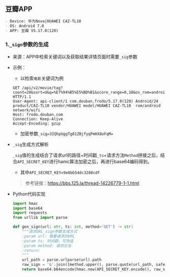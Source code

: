 ## 豆瓣APP

```markdown
- Device: 华为Nova|HUAWEI CAZ-TL10
- OS: Android 7.0
- APP: 豆瓣 V5.17.0(120)
```

### 1.`_sign`参数的生成

- 来源：APP中检索关键词以及获取结果详情页面时需要`_sig`参数

- 示例：

  - 以检索`电影`关键词为例

  ```http
  GET /api/v2/movie/tag?count=20&sort=U&q=%E7%94%B5%E5%BD%B1&score_range=0,10&os_rom=android&apikey=0dad551ec0f84ed02907ff5c42e8ec70&channel=360_Market&udid=30a998d6dfd04a47e581870cd56607f2b32df230&_sig=3IQhpUggTg81ZBjfyqPmHX8oFqM%3D&_ts=1564501505 HTTP/1.1
  User-Agent: api-client/1 com.douban.frodo/5.17.0(120) Android/24 product/CAZ-TL10 vendor/HUAWEI model/HUAWEI CAZ-TL10  rom/android  network/wifi
  Host: frodo.douban.com
  Connection: Keep-Alive
  Accept-Encoding: gzip
  ```

  - 加密参数`_sig=3IQhpUggTg81ZBjfyqPmHX8oFqM=`

- `_sig`生成方式解析

  `_sig`值的生成结合了请求url的路径+时间戳`_ts`+请求方法`Method`拼接之后，结合`API_SECRET_KEY`进行hamc算法加密之后，再进行base64编码得到。

  - 其中`API_SECRET_KEY=9e8bb54dc3288cdf`

  > 参考链接：https://bbs.125.la/thread-14226779-1-1.html

- Python代码实现

  ```python
  import hmac
  import base64
  import requests
  from urllib import parse
  
  def gen_sign(url: str, ts: int, method='GET') -> str:
      """请求URL_sign参数生成方式
      :param url: 需要请求的URL
      :param ts: 时间戳，可伪造
      :param method: 请求方法
      :return:
      """
      url_path = parse.urlparse(url).path
      raw_sign = '&'.join([method.upper(), parse.quote(url_path, safe=''), str(ts)])
      return base64.b64encode(hmac.new(API_SECRET_KEY.encode(), raw_sign.encode(), hashlib.sha1).digest()).decode()
  ```

  
